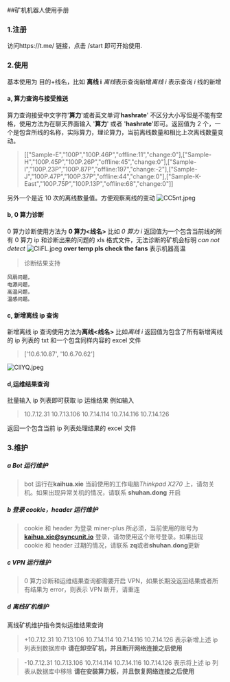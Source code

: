 ##矿机机器人使用手册

### 1.注册

访问https://t.me/<BOT> 链接，点击 /start 即可开始使用.

### 2.使用

基本使用为 目的+线名，比如 **离线 i** *离线*表示查询新增*离线 i* 表示查询 _i_ 线的新增

#### a, 算力查询与接受推送

算力查询接受中文字符'**算力**'或者英文单词'**hashrate**' 不区分大小写但是不能有空格，使用方法为在聊天界面输入 '**算力**' 或者 '**hashrate**'即可。返回值为 2 个，一个是包含所线的名称，实际算力，理论算力，当前离线数量和相比上次离线数量变动。

> [["Sample-E","100P","100P.46P","offline:11","change:0"],["Sample-H","100P.45P","100P.26P","offline:45","change:0"],["Sample-I","100P.23P","100P.87P","offline:197","change:-2"],["Sample-J","100P.47P","100P.37P","offline:44","change:0"],["Sample-K-East","100P.75P","100P.13P","offline:68","change:0"]]

另外一个是近 10 次的离线数量值。方便观察离线的变动
![CC5nt.jpeg](https://i.328888.xyz/2023/01/10/CC5nt.jpeg)

#### b, 0 算力诊断

0 算力诊断使用方法为 **0 算力<线名>** 比如 _0 算力 i_ 返回值为一个包含当前线的所有 0 算力 ip 和诊断出来的问题的 xls 格式文件，无法诊断的矿机会标明 _can not detect_
![CliFL.jpeg](https://i.328888.xyz/2023/01/10/CliFL.jpeg)
**over temp pls check the fans** 表示机器高温

> 诊断结果支持

    风扇问题，
    电源问题，
    高温问题，
    温感问题。

#### c, 新增离线 ip 查询

新增离线 ip 查询使用方法为**离线<线名>** 比如*离线 i* 返回值为包含了所有新增离线的 ip 列表的 txt 和一个包含同样内容的 excel 文件

> ['10.6.10.87', '10.6.70.62']

![CllYQ.jpeg](https://i.328888.xyz/2023/01/10/CllYQ.jpeg)

#### d,运维结果查询

批量输入 ip 列表即可获取 ip 运维结果
例如输入

> 10.7.12.31
> 10.7.13.106
> 10.7.14.114
> 10.7.14.116
> 10.7.14.126

返回一个包含当前 ip 列表处理结果的 excel 文件

### 3.维护

##### a Bot 运行维护

> bot 运行在**kaihua.xie** 当前使用的工作电脑*Thinkpad X270* 上，请勿关机。如果出现异常关机的情况，请联系 **shuhan.dong** 开启

##### b 登录 cookie，header 运行维护

> cookie 和 header 为登录 miner-plus 所必须，当前使用的账号为 **kaihua.xie@syncunit.io** 登录，请勿使用这个账号登录。如果出现 cookie 和 header 过期的情况，请联系 **zq**或者**shuhan.dong**更新

##### c VPN 运行维护

> 0 算力诊断和运维结果查询都需要开启 VPN，如果长期没返回结果或者所有结果为 error，则表示 VPN 断开，请重连

##### d 离线矿机维护

离线矿机维护指令类似运维结果查询

> +10.7.12.31
> 10.7.13.106
> 10.7.14.114
> 10.7.14.116
> 10.7.14.126
> 表示新增上述 ip 列表到数据库中
> **请在卸空矿机，并且断开网络连接之后使用**

> -10.7.12.31
> 10.7.13.106
> 10.7.14.114
> 10.7.14.116
> 10.7.14.126
> 表示将上述 ip 列表从数据库中移除
> **请在安装算力板，并且恢复网络连接之后使用**

